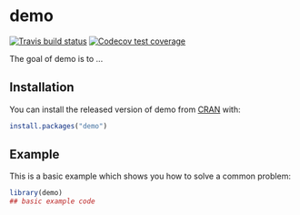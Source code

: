 # demo

<!-- badges: start -->
[![Travis build status](https://travis-ci.org/bheavner/demo.svg?branch=master)](https://travis-ci.org/bheavner/demo)
[![Codecov test coverage](https://codecov.io/gh/bheavner/demo/branch/master/graph/badge.svg)](https://codecov.io/gh/bheavner/demo?branch=master)
<!-- badges: end -->

The goal of demo is to ...

## Installation

You can install the released version of demo from [CRAN](https://CRAN.R-project.org) with:

``` r
install.packages("demo")
```

## Example

This is a basic example which shows you how to solve a common problem:

``` r
library(demo)
## basic example code
```

